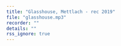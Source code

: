 ```yaml
---
title: "Glasshouse, Mettlach - rec 2019"
file: "glasshouse.mp3"
recorder: ""
details: ""
rss_ignore: true
---
```


